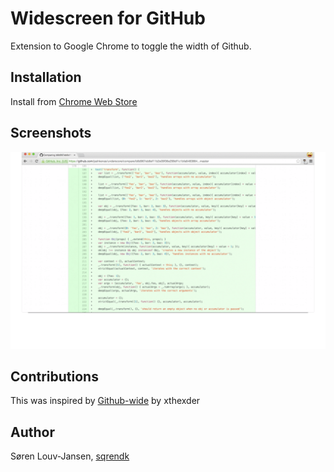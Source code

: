 Widescreen for GitHub
===========

Extension to Google Chrome to toggle the width of Github.

Installation
----------

Install from [Chrome Web Store](https://chrome.google.com/webstore/detail/github-widescreen/elikdceclccjilahimjfceoalhdbndan)

Screenshots
----------
![Widescreen enabled](/images/animation.gif)

Contributions
----------
This was inspired by [Github-wide](https://github.com/xthexder/wide-github) by xthexder

Author
----------
Søren Louv-Jansen, [sqrendk](https://twitter.com/sqrendk)
